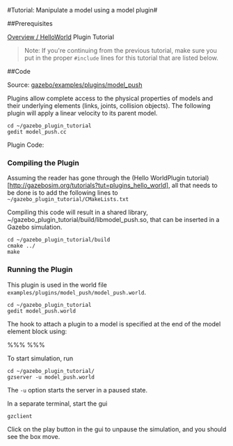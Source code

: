 #Tutorial: Manipulate a model using a model plugin#

##Prerequisites

  [Overview / HelloWorld](http://gazebosim.org/tutorials?tut=plugins_hello_world) Plugin Tutorial

> Note: If you're continuing from the previous tutorial, make sure you put in the proper `#include` lines for this tutorial that are listed below.

##Code

Source: [ gazebo/examples/plugins/model_push](https://bitbucket.org/osrf/gazebo/src/gazebo_2.2/examples/plugins/model_push)

Plugins allow complete access to the physical properties of models and their underlying elements (links, joints, collision objects). The following plugin will apply a linear velocity to its parent model.

~~~
cd ~/gazebo_plugin_tutorial
gedit model_push.cc
~~~

Plugin Code:
<include from="/#include/" src='http://bitbucket.org/osrf/gazebo/raw/gazebo_2.2/examples/plugins/model_push/model_push.cc' />

### Compiling the Plugin ###

Assuming the reader has gone through the (Hello WorldPlugin tutorial)[http://gazebosim.org/tutorials?tut=plugins_hello_world], all that needs to be done is to add the following lines to `~/gazebo_plugin_tutorial/CMakeLists.txt`

<include from="/add_library/" src='http://bitbucket.org/osrf/gazebo/raw/gazebo_2.2/examples/plugins/model_push/CMakeLists.txt' />

Compiling this code will result in a shared library, ~/gazebo_plugin_tutorial/build/libmodel_push.so, that can be inserted in a Gazebo simulation.

~~~
cd ~/gazebo_plugin_tutorial/build
cmake ../
make
~~~

### Running the Plugin ###

This plugin is used in the world file `examples/plugins/model_push/model_push.world`.

~~~
cd ~/gazebo_plugin_tutorial
gedit model_push.world
~~~

<include src='http://bitbucket.org/osrf/gazebo/raw/gazebo_2.2/examples/plugins/model_push/model_push.world' />

The hook to attach a plugin to a model is specified at the end of the model element block using:

%%%
<plugin name="model_push" filename="libmodel_push.so"/>
%%%

To start simulation, run

~~~
cd ~/gazebo_plugin_tutorial/
gzserver -u model_push.world
~~~

The `-u` option starts the server in a paused state.

In a separate terminal, start the gui

~~~
gzclient
~~~

Click on the play button in the gui to unpause the simulation, and you should see the box move.
